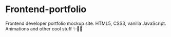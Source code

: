 # Frontend-portfolio
Frontend developer portfolio mockup site. HTML5, CSS3, vanilla JavaScript. Animations and other cool stuff ✨👨‍💻
